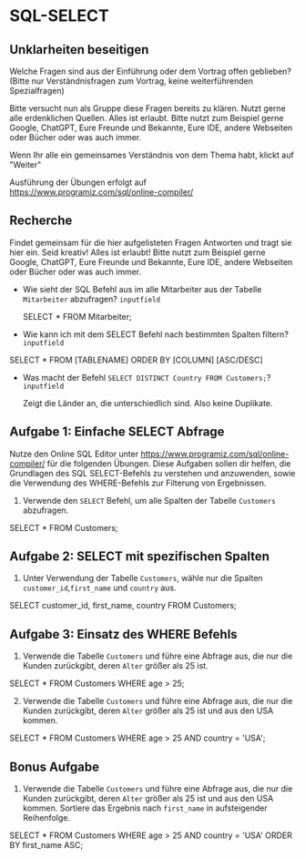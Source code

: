 # SQL-SELECT

## Unklarheiten beseitigen

Welche Fragen sind aus der Einführung oder dem Vortrag offen geblieben?
(Bitte nur Verständnisfragen zum Vortrag, keine weiterführenden Spezialfragen)

Bitte versucht nun als Gruppe diese Fragen bereits zu klären.
Nutzt gerne alle erdenklichen Quellen. Alles ist erlaubt. Bitte nutzt zum Beispiel gerne Google, ChatGPT, Eure Freunde und Bekannte, Eure IDE, andere Webseiten oder Bücher oder was auch immer.

Wenn Ihr alle ein gemeinsames Verständnis von dem Thema habt, klickt auf "Weiter"

Ausführung der Übungen erfolgt auf https://www.programiz.com/sql/online-compiler/

## Recherche

Findet gemeinsam für die hier aufgelisteten Fragen Antworten und tragt sie hier ein.
Seid kreativ! Alles ist erlaubt! Bitte nutzt zum Beispiel gerne Google, ChatGPT, Eure Freunde und Bekannte, Eure IDE, andere Webseiten oder Bücher oder was auch immer.

* Wie sieht der SQL Befehl aus im alle Mitarbeiter aus der Tabelle `Mitarbeiter` abzufragen?
  `inputfield`

  SELECT * FROM Mitarbeiter;

* Wie kann ich mit dem SELECT Befehl nach bestimmten Spalten filtern?
  `inputfield`

 SELECT * FROM [TABLENAME]
 ORDER BY [COLUMN] [ASC/DESC]

* Was macht der Befehl `SELECT DISTINCT Country FROM Customers;`?
  `inputfield`

  Zeigt die Länder an, die unterschiedlich sind. Also keine Duplikate.


## Aufgabe 1: Einfache SELECT Abfrage

Nutze den Online SQL Editor unter https://www.programiz.com/sql/online-compiler/ für die folgenden Übungen. Diese Aufgaben sollen dir helfen, die Grundlagen des SQL SELECT-Befehls zu verstehen und anzuwenden, sowie die Verwendung des WHERE-Befehls zur Filterung von Ergebnissen.

1. Verwende den `SELECT` Befehl, um alle Spalten der Tabelle `Customers` abzufragen.

SELECT * FROM Customers;

## Aufgabe 2: SELECT mit spezifischen Spalten

1. Unter Verwendung der Tabelle `Customers`, wähle nur die Spalten `customer_id`,`first_name` und `country` aus.

SELECT customer_id, first_name, country FROM Customers;

## Aufgabe 3: Einsatz des WHERE Befehls

1. Verwende die Tabelle `Customers` und führe eine Abfrage aus, die nur die Kunden zurückgibt, deren `Alter` größer als 25 ist.

SELECT * FROM Customers
WHERE age > 25;

2. Verwende die Tabelle `Customers` und führe eine Abfrage aus, die nur die Kunden zurückgibt, deren `Alter` größer als 25 ist und aus den USA kommen.

SELECT * FROM Customers
WHERE age > 25 AND country = 'USA';

## Bonus Aufgabe

1. Verwende die Tabelle `Customers` und führe eine Abfrage aus, die nur die Kunden zurückgibt, deren `Alter` größer als 25 ist und aus den USA kommen. Sortiere das Ergebnis nach `first_name` in aufsteigender Reihenfolge.

SELECT * FROM Customers
WHERE age > 25 AND country = 'USA'
ORDER BY first_name ASC;
